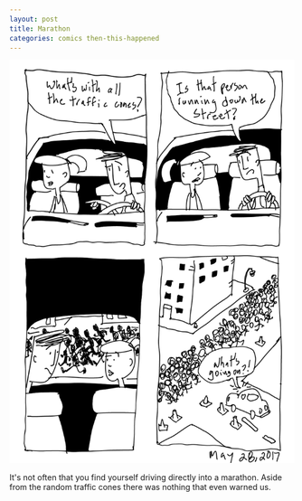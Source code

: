 ```yaml
---
layout: post
title: Marathon
categories: comics then-this-happened
---
```

![marathon](/public/images/may-28-2017-comic.png)

It's not often that you find yourself driving directly into a marathon. Aside from the random traffic cones there was nothing that even warned us. 